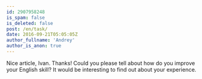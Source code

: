 ```yaml
---
id: 2907958248
is_spam: false
is_deleted: false
post: /en/task/
date: 2016-09-21T05:05:05Z
author_fullname: 'Andrey'
author_is_anon: true
---
```


<p>Nice article, Ivan. Thanks! Could you please tell about how do you improve your English skill? It would be interesting to find out about your experience.</p>
